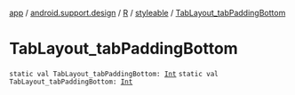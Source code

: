 [app](../../../index.md) / [android.support.design](../../index.md) / [R](../index.md) / [styleable](index.md) / [TabLayout_tabPaddingBottom](.)

# TabLayout_tabPaddingBottom

`static val TabLayout_tabPaddingBottom: `[`Int`](https://kotlinlang.org/api/latest/jvm/stdlib/kotlin/-int/index.html)
`static val TabLayout_tabPaddingBottom: `[`Int`](https://kotlinlang.org/api/latest/jvm/stdlib/kotlin/-int/index.html)